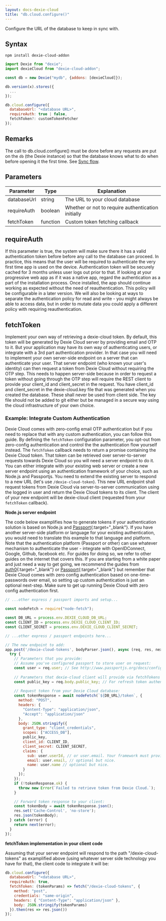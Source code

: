 ```yaml
---
layout: docs-dexie-cloud
title: "db.cloud.configure()"
---
```

Configure the URL of the database to keep in sync with.

## Syntax

```
npm install dexie-cloud-addon
```

```js
import Dexie from "dexie";
import dexieCloud from "dexie-cloud-addon";

const db = new Dexie("mydb", {addons: [dexieCloud]});

db.version(x).stores({
  ...
});

db.cloud.configure({
  databaseUrl: "<database URL>",
  requireAuth: true | false,
  fetchToken?: customTokenFetcher
});
```

## Remarks

The call to db.cloud.configure() must be done before any requests are put on the `db` (the Dexie instance) so that the database knows what to do when before opening it the first time. See [Sync flow](dexie-cloud-addon#sync-flow).

## Parameters

| Parameter   | Type     | Explanation                                        |
| ----------- | -------- | -------------------------------------------------- |
| databaseUrl | string   | The URL to your cloud database                     |
| requireAuth | boolean  | Whether or not to require authentication initially |
| fetchToken  | function | Custom token fetching callback                     |

## requireAuth

If this parameter is true, the system will make sure there it has a valid authentication token before before any call to the database can proceed. In practice, this means that the user will be required to authenticate the very first time app is used on the device. Authentication token will be securely cached for 3 months unless user logs out prior to that. If looking at your progressive web app as if it was a native app, regard the authentication as a part of the installation process. Once installed, the app should continue working as expected without the need of reauthentication. This policy will be configurable in a later version. We will also be looking at ways to separate the authentication policy for read and write - you might always be able to access data, but in order to mutate data you could apply a different policy with requiring reauthentication.

## fetchToken

Implement your own way of retrieving a dexie-cloud token. By default, this token will be generated by Dexie Cloud server by providing email and OTP to it.
But your application may have its own way of authenticating users, or integrate with a 3rd part authentication provider. In that case you will need to implement
your own server-side endpoint on a server that can authenticate your user. That server endpoint (who known your user's identity) can then request a token from Dexie Cloud without requiring the OTP step. This needs to happen server-side because in order to request a token without going through the OTP step will require the REST client to provide your client_id and client_secret in the request. You have client_id and client_secret in the dexie-cloud.key file that was generated when you created the database. These shall never be used from client side. The key file
should not be added to git either but be managed in a secure way using the cloud infrastructure of your own choice.

### Example: Integrate Custom Authentication

Dexie Cloud comes with zero-config email OTP authentication but if you need to replace that with any custom authentication, you can follow this guide. By defining the `fetchToken` configuration parameter, you opt-out from zero-config authentication and control the the authentication flow yourself instead. The `fetchToken` callback needs to return a promise containing the Dexie Cloud token. That token can be retrieved over server-to-server requests towards Dexie Cloud so you will need a server endpoint to do it. You can either integrate with your existing web server or create a new server endpoint using an authentication framework of your choice, such as Node.js and Passportjs. You need to extend the existing server to respond to a new URL (let's use `/dexie-cloud-token`). This new URL endpoint shall request tokens from Dexie Cloud via server-to-server communication using the logged in user and return the Dexie Cloud tokens to its client. The client of your new endpoint will be dexie-cloud client (requested from your `fetchToken` callback).

**Node.js server endpoint**

The code below examplifies how to generate tokens if your authentication solution is based on Node.js and [Passport](http://www.passportjs.org){:target="_blank"}. If you have another server-side platform or language for your existing authentication, you would need to translate this example to that language and platform. Note that the authentication platform (Passport or other) can use whatever mechanism to authenticate the user - integrate with OpenIDConnect, Google, Github, facebook etc. For guides for doing so, we refer to other guides on the internet
that covers this. If you are starting from a white paper and just need a way to get going, we recommend the guides from [auth0](https://auth0.com){:target="_blank"} or [Passport](http://www.passportjs.org){:target="_blank"} but remember that Dexie Cloud comes with zero config authentication based on one-time-passwords over email, so setting up custom authentication is just an optional next-step. Make sure to get up running Dexie Cloud with zero config authentication first.

```js 
// ...other express / passport imports and setup...

const nodeFetch = require("node-fetch");

const DB_URL = process.env.DEXIE_CLOUD_DB_URL;
const CLIENT_ID = process.env.DEXIE_CLOUD_CLIENT_ID;
const CLIENT_SECRET = process.env.DEXIE_CLOUD_CLIENT_SECRET;

// ...other express / passport endpoints here...

// The new endpoint to add:
app.post('/dexie-cloud-tokens', bodyParser.json(), async (req, res, next) => {
  try {
    // Parameters that you provide:
    // Assume you've configured passport to store user on request:
    const user = req.user; // See http://www.passportjs.org/docs/configure/
    
    // Parameters that dexie-cloud client will provide via fetchTokens option.
    const public_key = req.body.public_key; // For refresh token authentication
    
    // Request token from your Dexie Cloud database:
    const tokenResponse = await nodeFetch(`${DB_URL}/token`, {
      method: "POST",
      headers: {
        "Content-Type": "application/json",
        "Accept": "application/json"
      },
      body: JSON.stringify({
        grant_type: "client_credentials",
        scopes: ["ACCESS_DB"],
        public_key,
        client_id: CLIENT_ID,
        client_secret: CLIENT_SECRET,
        claims: {
          sub: user.userId, // or user.email. Your framework must provide this.
          email: user.email, // optional but nice.
          name: user.name // optional but nice.
        }
      });
    });
    if (!tokenResponse.ok) {
      throw new Error(`Failed to retrieve token from Dexie Cloud.`);
    }

    // Forward token response to your client:
    const tokenBody = await tokenResponse.json();
    res.set('Cache-Control', 'no-store');
    res.json(tokenBody);
  } catch (error) {
    return next(error);
  }
});
```

**fetchToken implementation in your client code**

Assuming that your server endpoint will respond to the path "/dexie-cloud-tokens" as examplified above (using whatever server side technology you have for that),
the client code to integrate it will be:

```js
db.cloud.configure({
  databaseUrl: "<database URL>",
  requireAuth: true,
  fetchToken: (tokenParams) => fetch("/dexie-cloud-tokens", {
    method: "post",
    credentials: "same-origin",
    headers: { "Content-Type": "application/json" },
    body: JSON.stringify(tokenParams)
  }).then(res => res.json())
});
```


